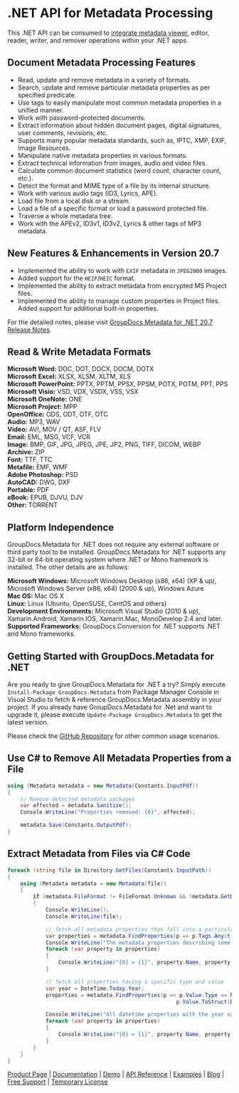 # .NET API for Metadata Processing

This .NET API can be consumed to [integrate metadata viewer](https://products.groupdocs.com/metadata/net), editor, reader, writer, and remover operations within your .NET apps.

## Document Metadata Processing Features

- Read, update and remove metadata in a variety of formats.
- Search, update and remove particular metadata properties as per specified predicate.
- Use tags to easily manipulate most common metadata properties in a unified manner.
- Work with password-protected documents.
- Extract information about hidden document pages, digital signatures, user comments, revisions, etc.
- Supports many popular metadata standards, such as, IPTC, XMP, EXIF, Image Resources.
- Manipulate native metadata properties in various formats.
- Extract technical information from images, audio and video files.
- Calculate common document statistics (word count, character count, etc.).
- Detect the format and MIME type of a file by its internal structure.
- Work with various audio tags (ID3, Lyrics, APE).
- Load file from a local disk or a stream.
- Load a file of a specific format or load a password protected file.
- Traverse a whole metadata tree.
- Work with the APEv2, ID3v1, ID3v2, Lyrics & other tags of MP3 metadata.

## New Features & Enhancements in Version 20.7

- Implemented the ability to work with `EXIF` metadata in `JPEG2000` images.
- Added support for the `HEIF`/`HEIC` format.
- Implemented the ability to extract metadata from encrypted MS Project files.
- Implemented the ability to manage custom properties in Project files. Added support for additional built-in properties.

For the detailed notes, please visit [GroupDocs.Metadata for .NET 20.7 Release Notes](https://docs.groupdocs.com/metadata/net/groupdocs-metadata-for-net-20-7-release-notes/).

## Read & Write Metadata Formats

**Microsoft Word:** DOC, DOT, DOCX, DOCM, DOTX\
**Microsoft Excel:** XLSX, XLSM, XLTM, XLS\
**Microsoft PowerPoint:** PPTX, PPTM, PPSX, PPSM, POTX, POTM, PPT, PPS\
**Microsoft Visio:** VSD, VDX, VSDX, VSS, VSX\
**Microsoft OneNote:** ONE\
**Microsoft Project:** MPP\
**OpenOffice:** ODS, ODT, OTF, OTC\
**Audio:** MP3, WAV\
**Video:** AVI, MOV / QT, ASF, FLV\
**Email:** EML, MSG, VCF, VCR\
**Image:** BMP, GIF, JPG, JPEG, JPE, JP2, PNG, TIFF, DICOM, WEBP\
**Archive:** ZIP\
**Font:** TTF, TTC\
**Metafile:** EMF, WMF\
**Adobe Photoshop:** PSD\
**AutoCAD:** DWG, DXF\
**Portable:** PDF\
**eBook:** EPUB, DJVU, DJV\
**Other:** TORRENT

## Platform Independence

GroupDocs.Metadata for .NET does not require any external software or third party tool to be installed. GroupDocs.Metadata for .NET supports any 32-bit or 64-bit operating system where .NET or Mono framework is installed. The other details are as follows:

**Microsoft Windows:** Microsoft Windows Desktop (x86, x64) (XP & up), Microsoft Windows Server (x86, x64) (2000 & up), Windows Azure\
**Mac OS:** Mac OS X\
**Linux:** Linux (Ubuntu, OpenSUSE, CentOS and others)\
**Development Environments:** Microsoft Visual Studio (2010 & up), Xamarin.Android, Xamarin.IOS, Xamarin.Mac, MonoDevelop 2.4 and later.\
**Supported Frameworks:** GroupDocs.Conversion for .NET  supports .NET and Mono frameworks.

## Getting Started with GroupDocs.Metadata for .NET

Are you ready to give GroupDocs.Metadata for .NET a try? Simply execute `Install-Package GroupDocs.Metadata` from Package Manager Console in Visual Studio to fetch & reference GroupDocs.Metadata assembly in your project. If you already have GroupDocs.Metadata for .Net and want to upgrade it, please execute `Update-Package GroupDocs.Metadata` to get the latest version.

Please check the [GitHub Repository](https://github.com/groupdocs-metadata/GroupDocs.Metadata-for-.NET) for other common usage scenarios.

## Use C# to Remove All Metadata Properties from a File

```csharp
using (Metadata metadata = new Metadata(Constants.InputPdf))
{
    // Remove detected metadata packages
    var affected = metadata.Sanitize();
    Console.WriteLine("Properties removed: {0}", affected);

    metadata.Save(Constants.OutputPdf);
}
```

## Extract Metadata from Files via C# Code

```csharp
foreach (string file in Directory.GetFiles(Constants.InputPath))
{
    using (Metadata metadata = new Metadata(file))
    {
        if (metadata.FileFormat != FileFormat.Unknown && !metadata.GetDocumentInfo().IsEncrypted)
        {
            Console.WriteLine();
            Console.WriteLine(file);

            // fetch all metadata properties that fall into a particular category
            var properties = metadata.FindProperties(p => p.Tags.Any(t => t.Category == Tags.Content));
            Console.WriteLine("The metadata properties describing some characteristics of the file content: title, keywords, language, etc.");
            foreach (var property in properties)
            {
                Console.WriteLine("{0} = {1}", property.Name, property.Value);
            }

            // fetch all properties having a specific type and value
            var year = DateTime.Today.Year;
            properties = metadata.FindProperties(p => p.Value.Type == MetadataPropertyType.DateTime &&
                                                     p.Value.ToStruct(DateTime.MinValue).Year == year);

            Console.WriteLine("All datetime properties with the year value equal to the current year");
            foreach (var property in properties)
            {
                Console.WriteLine("{0} = {1}", property.Name, property.Value);
            }
        }
    }
}
```

[Product Page](https://products.groupdocs.com/metadata/net) | [Documentation](https://docs.groupdocs.com/metadata/net/) | [Demo](https://products.groupdocs.app/metadata/family) | [API Reference](https://apireference.groupdocs.com/net/metadata) | [Examples](https://github.com/groupdocs-metadata/GroupDocs.Metadata-for-.NET) | [Blog](https://blog.groupdocs.com/category/metadata/) | [Free Support](https://forum.groupdocs.com/c/metadata) | [Temporary License](https://purchase.groupdocs.com/temporary-license)
